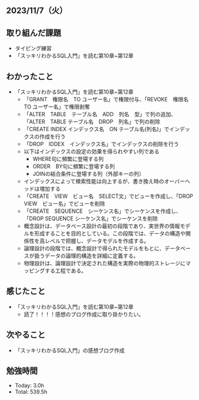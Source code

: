 ## 2023/11/7（火）

## 取り組んだ課題

- タイピング練習
- 「スッキリわかるSQL入門」を読む第10章~第12章

## わかったこと

- 「スッキリわかるSQL入門」を読む第10章~第12章
  - 「GRANT　権限名　TO ユーザー名」で権限付与、「REVOKE　権限名　TO ユーザー名」で権限剥奪
  - 「ALTER　TABLE　テーブル名　ADD　列名　型」で列の追加、「ALTER　TABLE テーブル名　DROP　列名」で列の削除
  - 「CREATE INDEX インデックス名　ON テーブル名(列名)」でインデックスの作成を行う
  - 「DROP　IDDEX　インデックス名」でインデックスの削除を行う
  - 以下はインデックスの設定の効果を得られやすい列である
    - WHERE句に頻繁に登場する列
    - ORDER　BY句に頻繁に登場する列
    - JOINの結合条件に登場する列（外部キーの列）
  - インデックスによって検索性能は向上するが、書き換え時のオーバーヘッドは増加する
  - 「CREATE　VIEW　ビュー名　SELECT文」でビューを作成し、「DROP　VIEW　ビュー名」でビューを削除
  - 「CREATE　SEQUENCE　シーケンス名」でシーケンスを作成し、「DROP SEQUENCE シーケンス名」でシーケンスを削除
  - 概念設計は、データベース設計の最初の段階であり、実世界の情報モデルを形成することを目的としている。この段階では、データの構造や関係性を高レベルで把握し、データモデルを作成する。
  - 論理設計の段階では、概念設計で得られたモデルをもとに、データベースが扱うデータの論理的構造を詳細に定義する。
  - 物理設計は、論理設計で決定された構造を実際の物理的ストレージにマッピングする工程である。


## 感じたこと
- 「スッキリわかるSQL入門」を読む第10章~第12章
  - 読了！！！！感想のブログ作成に取り掛かりたい。

## 次やること

- 「スッキリわかるSQL入門」の感想ブログ作成

## 勉強時間

- Today: 3.0h
- Total: 539.5h
